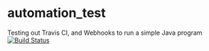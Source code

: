 # automation_test
Testing out Travis CI, and Webhooks to run a simple Java program 
[![Build Status](https://travis-ci.org/MikhailMaksimovStetson/automation_test.svg?branch=master)](https://travis-ci.org/MikhailMaksimovStetson/automation_test)
